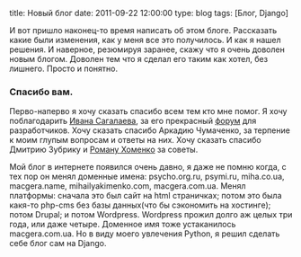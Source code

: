title: Новый блог
date: 2011-09-22 12:00:00
type: blog
tags: [Блог, Django]

И вот пришло наконец-то время написать об этом блоге. Рассказать какие были изменения, как у меня все это получилось. И как я нашел решения. И наверное, резюмируя заранее, скажу что я очень доволен новым блогом. Доволен тем что я сделал его таким как хотел, без лишнего. Просто и понятно.

### Спасибо вам.

Перво-наперво я хочу сказать спасибо всем тем кто мне помог. Я хочу поблагодарить [Ивана Сагалаева](http://softwaremaniacs.org/about/), за его прекрасный [форум](http://softwaremaniacs.org/forum/) для разработчиков. Хочу сказать спасибо Аркадию Чумаченко, за терпение к моим глупым вопросам и ответы на них. Хочу сказать спасибо Дмитрию Зубрику и [Роману Хоменко](http://tutamc.com/) за советы.

Мой блог в интернете появился очень давно, я даже не помню когда, с тех пор он менял доменные имена: psycho.org.ru, psymi.ru, miha.co.ua, macgera.name, mihailyakimenko.com, macgera.com.ua. Менял платформы: сначала это был сайт на html страничках; потом это была какя-то php-cms без базы данных(что бы сэкономить на хостинге); потом Drupal; и потом Wordpress. Wordpress прожил долго аж целых три года, или даже четыре. Доменное имя тоже устаканилось macgera.com.ua. Но в виду моего увлечения Python, я решил сделать себе блог сам на Django.
